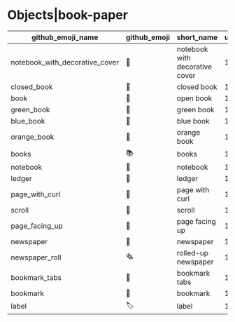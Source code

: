 # Objects|book-paper

|github_emoji_name|github_emoji|short_name|unicode_index|
|---|---|---|---|
|notebook_with_decorative_cover|:notebook_with_decorative_cover:|notebook with decorative cover|1128|
|closed_book|:closed_book:|closed book|1129|
|book|:book:|open book|1130|
|green_book|:green_book:|green book|1131|
|blue_book|:blue_book:|blue book|1132|
|orange_book|:orange_book:|orange book|1133|
|books|:books:|books|1134|
|notebook|:notebook:|notebook|1135|
|ledger|:ledger:|ledger|1136|
|page_with_curl|:page_with_curl:|page with curl|1137|
|scroll|:scroll:|scroll|1138|
|page_facing_up|:page_facing_up:|page facing up|1139|
|newspaper|:newspaper:|newspaper|1140|
|newspaper_roll|:newspaper_roll:|rolled-up newspaper|1141|
|bookmark_tabs|:bookmark_tabs:|bookmark tabs|1142|
|bookmark|:bookmark:|bookmark|1143|
|label|:label:|label|1144|
